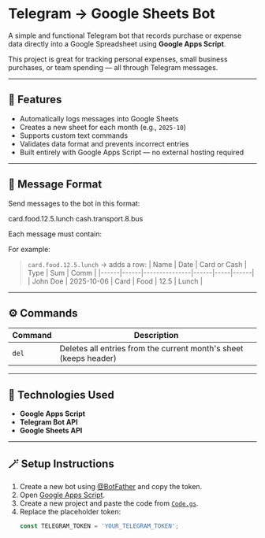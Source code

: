 # Telegram → Google Sheets Bot

A simple and functional Telegram bot that records purchase or expense data directly into a Google Spreadsheet using **Google Apps Script**.

This project is great for tracking personal expenses, small business purchases, or team spending — all through Telegram messages.

---

## 🚀 Features

- Automatically logs messages into Google Sheets  
- Creates a new sheet for each month (e.g., `2025-10`)  
- Supports custom text commands  
- Validates data format and prevents incorrect entries  
- Built entirely with Google Apps Script — no external hosting required  

---

## 💬 Message Format

Send messages to the bot in this format:

card.food.12.5.lunch
cash.transport.8.bus


Each message must contain:


For example:
> `card.food.12.5.lunch` → adds a row:
| Name | Date | Card or Cash | Type | Sum | Comm |
|------|------|---------------|------|-----|------|
| John Doe | 2025-10-06 | Card | Food | 12.5 | Lunch |

---

## ⚙️ Commands

| Command | Description |
|----------|--------------|
| `del` | Deletes all entries from the current month's sheet (keeps header) |

---

## 🧠 Technologies Used

- **Google Apps Script**
- **Telegram Bot API**
- **Google Sheets API**

---

## 🪄 Setup Instructions

1. Create a new bot using [@BotFather](https://t.me/BotFather) and copy the token.
2. Open [Google Apps Script](https://script.google.com/).
3. Create a new project and paste the code from [`Code.gs`](./Code.gs).
4. Replace the placeholder token:
   ```js
   const TELEGRAM_TOKEN = 'YOUR_TELEGRAM_TOKEN';

